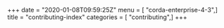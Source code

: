 +++
date = "2020-01-08T09:59:25Z"
menu = [ "corda-enterprise-4-3",]
title = "contributing-index"
categories = [ "contributing",]
+++

